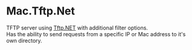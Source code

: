 # Mac.Tftp.Net

TFTP server using [Tftp.NET](https://github.com/Callisto82/tftp.net) with additional filter options.  
Has the ability to send requests from a specific IP or Mac address to it's own directory.


